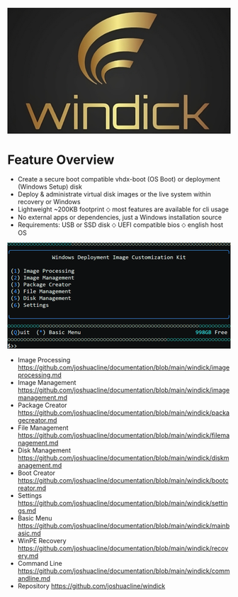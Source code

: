 ![Alt text](https://raw.githubusercontent.com/joshuacline/documentation/main/windick/png/logo.png "logo")
# Feature Overview
- Create a secure boot compatible vhdx-boot (OS Boot) or deployment (Windows Setup) disk
- Deploy & administrate virtual disk images or the live system within recovery or Windows
- Lightweight ~200KB footprint ⬦ most features are available for cli usage
- No external apps or dependencies,  just a Windows installation source
- Requirements: USB or SSD disk ⬦ UEFI compatible bios ⬦ english host OS

![Alt text](https://raw.githubusercontent.com/joshuacline/documentation/main/windick/png/mainmenu.png "mainmenu")
- Image Processing
https://github.com/joshuacline/documentation/blob/main/windick/imageprocessing.md
- Image Management
https://github.com/joshuacline/documentation/blob/main/windick/imagemanagement.md
- Package Creator
https://github.com/joshuacline/documentation/blob/main/windick/packagecreator.md
- File Management
https://github.com/joshuacline/documentation/blob/main/windick/filemanagement.md
- Disk Management
https://github.com/joshuacline/documentation/blob/main/windick/diskmanagement.md
- Boot Creator
https://github.com/joshuacline/documentation/blob/main/windick/bootcreator.md
- Settings
https://github.com/joshuacline/documentation/blob/main/windick/settings.md
- Basic Menu
https://github.com/joshuacline/documentation/blob/main/windick/mainbasic.md
- WinPE Recovery
https://github.com/joshuacline/documentation/blob/main/windick/recovery.md
- Command Line
https://github.com/joshuacline/documentation/blob/main/windick/commandline.md
- Repository https://github.com/joshuacline/windick
